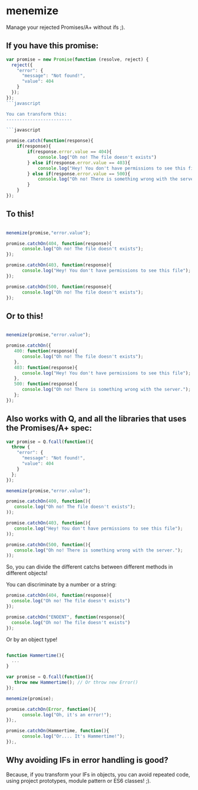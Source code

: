 # menemize

Manage your rejected Promises/A+ without ifs ;).

If you have this promise:
-------------------------

```javascript
var promise = new Promise(function (resolve, reject) {
  reject({
    "error": {
      "message": "Not found!",
      "value": 404
    }
  });
});
```javascript

You can transform this:
-------------------------

```javascript

promise.catch(function(response){
    if(response){
        if(response.error.value == 404){
            console.log("Oh no! The file doesn't exists")
        } else if(response.error.value == 403){
            console.log("Hey! You don't have permissions to see this file");
        } else if(response.error.value == 500){
            console.log("Oh no! There is something wrong with the server.");
        }
    }
});
```

To this!
--------

```javascript

menemize(promise,"error.value");

promise.catchOn(404, function(response){
      console.log("Oh no! The file doesn't exists");
});

promise.catchOn(403, function(response){
      console.log("Hey! You don't have permissions to see this file");
});

promise.catchOn(500, function(response){
      console.log("Oh no! The file doesn't exists");
});

```

Or to this!
-----------

```javascript

menemize(promise,"error.value");

promise.catchOn({
   400: function(response){
      console.log("Oh no! The file doesn't exists");
   },
   403: function(response){
      console.log("Hey! You don't have permissions to see this file");
   },
   500: function(response){
      console.log("Oh no! There is something wrong with the server.");
   };
});
```

Also works with Q, and all the libraries that uses the Promises/A+ spec:
------------------------------------------------------------------------

```javascript
var promise = Q.fcall(function(){
  throw {
    "error": {
      "message": "Not found!",
      "value": 404
    }
  };
});

menemize(promise,"error.value");

promise.catchOn(400, function(){
   console.log("Oh no! The file doesn't exists");
));

promise.catchOn(403, function(){
   console.log("Hey! You don't have permissions to see this file");
));

promise.catchOn(500, function(){
   console.log("Oh no! There is something wrong with the server.");
));

````

So, you can divide the different catchs between different methods in different objects!

You can discriminate by a number or a string:


```javascript
promise.catchOn(404, function(response){
  console.log("Oh no! The file doesn't exists")
});

promise.catchOn("ENOENT", function(response){
  console.log("Oh no! The file doesn't exists")
});
```

Or by an object type!

```javascript

function Hammertime(){
  ...
}

var promise = Q.fcall(function(){
   throw new Hammertime(); // Or throw new Error()
});

menemize(promise);

promise.catchOn(Error, function(){
      console.log("Oh, it's an error!");
});,

promise.catchOn(Hammertime, function(){
      console.log("Or.... It's Hammertime!");
});,
```

Why avoiding IFs in error handling is good?
-------------------------------------------

Because, if you transform your IFs in objects, you can avoid repeated code, using project prototypes, module pattern or ES6 classes! ;).

